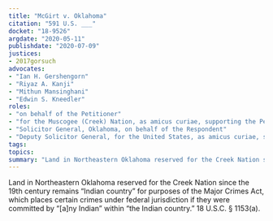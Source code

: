 ```yaml
---
title: "McGirt v. Oklahoma"
citation: "591 U.S. ___"
docket: "18-9526"
argdate: "2020-05-11"
publishdate: "2020-07-09"
justices:
- 2017gorsuch
advocates:
- "Ian H. Gershengorn"
- "Riyaz A. Kanji"
- "Mithun Mansinghani"
- "Edwin S. Kneedler"
roles:
- "on behalf of the Petitioner"
- "for the Muscogee (Creek) Nation, as amicus curiae, supporting the Petitioner"
- "Solicitor General, Oklahoma, on behalf of the Respondent"
- "Deputy Solicitor General, for the United States, as amicus curiae, supporting the Respondent"
tags:
topics:
summary: "Land in Northeastern Oklahoma reserved for the Creek Nation since the 19th century remains “Indian country” for purposes of the Major Crimes Act, which places certain crimes under federal jurisdiction if they were committed by “[a]ny Indian” within “the Indian country.”  18 U.S.C. § 1153(a)."
---
```

Land in Northeastern Oklahoma reserved for the Creek Nation since the 19th century remains “Indian country” for purposes of the Major Crimes Act, which places certain crimes under federal jurisdiction if they were committed by “[a]ny Indian” within “the Indian country.”  18 U.S.C. § 1153(a).
